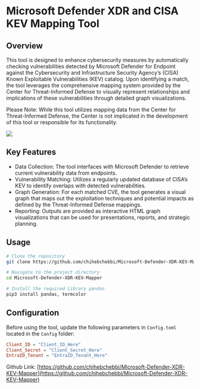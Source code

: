 # Microsoft Defender XDR and CISA KEV Mapping Tool

## Overview

This tool is designed to enhance cybersecurity measures by automatically checking vulnerabilities detected by Microsoft Defender for Endpoint against the Cybersecurity and Infrastructure Security Agency’s (CISA) Known Exploitable Vulnerabilities (KEV) catalog. Upon identifying a match, the tool leverages the comprehensive mapping system provided by the Center for Threat-Informed Defense to visually represent relationships and implications of these vulnerabilities through detailed graph visualizations.

Please Note: While this tool utilizes mapping data from the Center for Threat-Informed Defense, the Center is not implicated in the development of this tool or responsible for its functionality.

![](https://i.imgur.com/MpiD3zW.png)

## Key Features

* Data Collection: The tool interfaces with Microsoft Defender to retrieve current vulnerability data from endpoints.
* Vulnerability Matching: Utilizes a regularly updated database of CISA’s KEV to identify overlaps with detected vulnerabilities.
* Graph Generation: For each matched CVE, the tool generates a visual graph that maps out the exploitation techniques and potential impacts as defined by the Threat-Informed Defense mappings.
* Reporting: Outputs are provided as interactive HTML graph visualizations that can be used for presentations, reports, and strategic planning.

## Usage
```bash
# Clone the repository
git clone https://github.com/chihebchebbi/Microsoft-Defender-XDR-KEV-Mapper 

# Navigate to the project directory
cd Microsoft-Defender-XDR-KEV-Mapper 

# Install the required Library pandas
pip3 install pandas, termcolor
```

## Configuration
Before using the tool, update the following parameters in `Config.toml` located in the `Config` folder:
```toml
Client_ID = "Client_ID_Here"
Client_Secret = "Client_Secret_Here"
EntraID_Tenant = "EntraID_Tenant_Here"
```
Github Link: [https://github.com/chihebchebbi/Microsoft-Defender-XDR-KEV-Mapper](https://github.com/chihebchebbi/Microsoft-Defender-XDR-KEV-Mapper)
